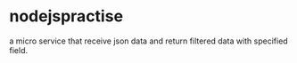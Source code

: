 # nodejspractise

a micro service that receive json data and return filtered data with specified field.
